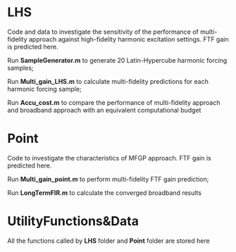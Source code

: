 ﻿# LHS
Code and data to investigate the sensitivity of the performance of multi-fidelity approach against high-fidelity harmonic excitation settings. FTF gain is predicted here.

Run **SampleGenerator.m** to generate 20 Latin-Hypercube harmonic forcing samples;

Run **Multi_gain_LHS.m** to calculate multi-fidelity predictions for each harmonic forcing sample;

Run **Accu_cost.m** to compare the performance of multi-fidelity approach and broadband approach with an equivalent computational budget
# Point
Code to investigate the characteristics of MFGP approach. FTF gain is predicted here.

Run **Multi_gain_point.m** to perform multi-fidelity FTF gain prediction;

Run **LongTermFIR.m** to calculate the converged broadband results
# UtilityFunctions&Data
All the functions called by **LHS** folder and **Point** folder are stored here

